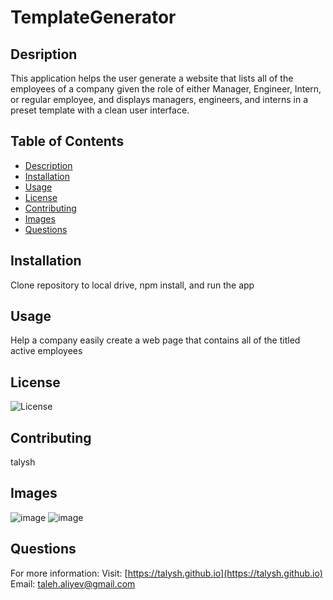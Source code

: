 # TemplateGenerator

## Desription

This application helps the user generate a website that lists all of the employees of a company given the role of either Manager, Engineer, Intern, or regular employee, and displays managers, engineers, and interns in a preset template with a clean user interface.

## Table of Contents

- [Description](#description)
- [Installation](#installation)
- [Usage](#usage)
- [License](#license)
- [Contributing](#contributing)
- [Images](#images)
- [Questions](#questions)

## Installation

Clone repository to local drive, npm install, and run the app

## Usage

Help a company easily create a web page that contains all of the titled active employees

## License

![License](https://img.shields.io/badge/License-MIT-blue.svg "License Badge")

## Contributing

talysh

## Images

![image](https://talysh.github.io/templatesengine/assets/terminalscreen.png)
![image](https://talysh.github.io/templatesengine/assets/templatesite.png)

## Questions

For more information:
Visit: [https://talysh.github.io](https://talysh.github.io)
Email: taleh.aliyev@gmail.com
